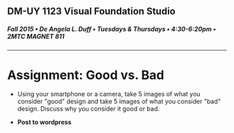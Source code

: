 ## DM-UY 1123 Visual Foundation Studio
##### Fall 2015 • De Angela L. Duff • Tuesdays & Thursdays • 4:30-6:20pm • 2MTC MAGNET 811 
---

# Assignment: Good vs. Bad
* Using your smartphone or a camera, take 5 images of what you consider "good" design and take 5 images of what you consider "bad" design. Discuss why you consider it good or bad.

* **Post to wordpress**
